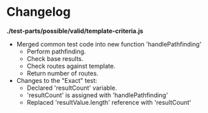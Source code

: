 # Changelog

**./test-parts/possible/valid/template-criteria.js**
* Merged common test code into new function 'handlePathfinding'
	* Perform pathfinding.
	* Check base results.
	* Check routes against template.
	* Return number of routes.
* Changes to the "Exact" test:
	* Declared 'resultCount' variable.
	* 'resultCount' is assigned with 'handlePathfinding'
	* Replaced 'resultValue.length' reference with 'resultCount'